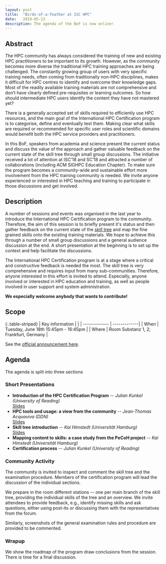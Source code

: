 ```yaml
---
layout: post
title:  "Birds-of-a-feather at ISC HPC"
date:   2019-05-23
description: The agenda of the BoF is now online!
---
```



## Abstract
The HPC community has always considered the training of new and existing HPC practitioners to be important to its growth. However, as the community becomes more diverse the traditional HPC training approaches are being challenged. The constantly growing group of users with very specific training needs, often coming from traditionally non-HPC disciplines, makes it difficult for HPC centres to identify and overcome their knowledge gaps. Most of the readily available training materials are not comprehensive and don’t have clearly defined pre-requisites or learning outcomes. So how should intermediate HPC users identify the content they have not mastered yet?

There is a generally accepted set of skills required to efficiently use HPC resources, and the main goal of the International HPC Certification program is to categorise, define and eventually test them. Making clear what skills are required or recommended for specific user roles and scientific domains would benefit both the HPC service providers and practitioners.

In this BoF, speakers from academia and science present the current status and discuss the value of the approach and gather valuable feedback on the current state of the skill tree through small group discussions. The initiative received a lot of attention at ISC’18 and SC’18 and attracted a number of collaborations (including ACM SIGHPC Education Chapter). To make sure the program becomes a community-wide and sustainable effort more involvement from the HPC training community is needed. We invite anyone experienced or interested in HPC teaching and training to participate in those discussions and get involved.


## Description

A number of sessions and events was organised in the last year to introduce the International HPC Certification program to the community. Therefore, the aim of this session is to briefly present it's status and then gather feedback on the current state of the [skill tree](https://www.hpc-certification.org/skills/) and map the fine grained skills onto the existing training materials. We hope to achieve this through a number of small group discussions and a general audience discussion at the end. A short presentation at the beginning is to set up the context and help facilitate the discussions.

The International HPC Certification program is at a stage where a critical and constructive feedback is needed the most. The skill tree is very comprehensive and requires input from many sub-communities. Therefore, anyone interested in this effort is invited to attend. Especially, anyone involved or interested in HPC education and training, as well as people involved in user support and system administration.


**We especially welcome anybody that wants to contribute!**

## Scope


{:.table-striped}
| Key information | |
| ------------- | -------------|
| When |  Tuesday, June 18th 15:45pm - 16:45pm |
| Where | Room Substanz 1, 2; Frankfurt, Germany |

See the [official announcement here](https://2019.isc-program.com/presentation/?id=bof120&sess=sess195).

## Agenda

The agenda is split into three sections

### Short Presentations

  * **Introduction of the HPC Certification Program** -- *Julian Kunkel (University of Reading)* <br/> [Slides](/assets/talks/isc19-hpccf.pdf)
  * **HPC tools and usage: a view from the community** -- *Jean-Thomas Acquaviva (DDN)* <br/>  [Slides](/assets/talks/isc19-hpctoolssurvey.pdf)
  * **Skill tree introduction** -- *Kai Himstedt (Universität Hamburg)* <br/>  [Slides](/assets/talks/isc19-skills.pdf)
  * **Mapping content to skills: a case study from the PeCoH project** -- *Kai Himstedt (Universität Hamburg)*
  * **Certification process** -- *Julian Kunkel (University of Reading)*

### Community Activity

The community is invited to inspect and comment the skill tree and the examination procedure.
Members of the certification program will lead the discussion of the individual sections.

We prepare in the room different stations -- one per main branch of the skill tree, providing the individual skills of the tree and an overview.
We invite attendees to provide feedback, e.g., identify missing skills and ask questions, either using post-its or discussing them with the representatives from the forum.

Similarly, screenshots of the general examination rules and procedure are provided to be commented.

### Wrapup

We show the roadmap of the program draw conclusions from the session.
There is time for a final discussion.
